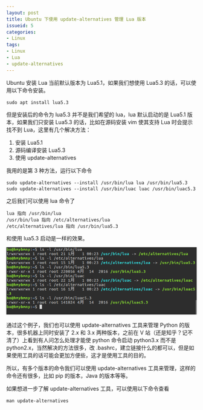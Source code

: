 ```yaml
---
layout: post
title: Ubuntu 下使用 update-alternatives 管理 Lua 版本
issueid: 5
categories: 
- Linux
tags:
- Linux
- Lua
- update-alternatives
---
```


Ubuntu 安装 Lua 当前默认版本为 Lua5.1，如果我们想使用 Lua5.3 的话，可以使用以下命令安装。

    sudo apt install lua5.3

但是安装后的命令为 lua5.3 并不是我们希望的 lua，lua 默认启动的是 Lua5.1 版本，如果我们只安装 Lua5.3 的话，比如在源码安装 vim 使其支持 Lua 时会提示找不到 Lua，这里有几个解决方法：


1. 安装 Lua5.1
2. 源码编译安装 Lua5.3
3. 使用 update-alternatives

我用的是第 3 种方法，运行以下命令 

    sudo update-alternatives --install /usr/bin/lua lua /usr/bin/lua5.3
    sudo update-alternatives --install /usr/bin/luac luac /usr/bin/luac5.3

之后我们可以使用 lua 命令了

    lua 指向 /usr/bin/lua
    /usr/bin/lua 指向 /etc/alternatives/lua
    /etc/alternatives/lua 指向 /usr/bin/lua5.3

和使用 lua5.3 启动是一样的效果。

![update-alternatives](/images/update-alternatives.png)

通过这个例子，我们也可以使用 update-alternatives 工具来管理 Python 的版本，很多机器上同时安装了 2.x 和 3.x 两种版本，之前在 V 站（还是知乎？记不清了）上看到有人问怎么处理才能使 python 命令启动 python3.x 而不是 python2.x，当然解决的方法很多，改 .bashrc，建立链接什么的都可以，但是如果使用工具的话可能会更加方便些，这才是使用工具的目的。

所以，有多个版本的命令我们可以使用 update-alternatives 工具来管理，这样的命令还有很多，比如 pip 的版本，Java 的版本等等。

如果想进一步了解 update-alternatives 工具，可以使用以下命令查看

    man update-alternatives

